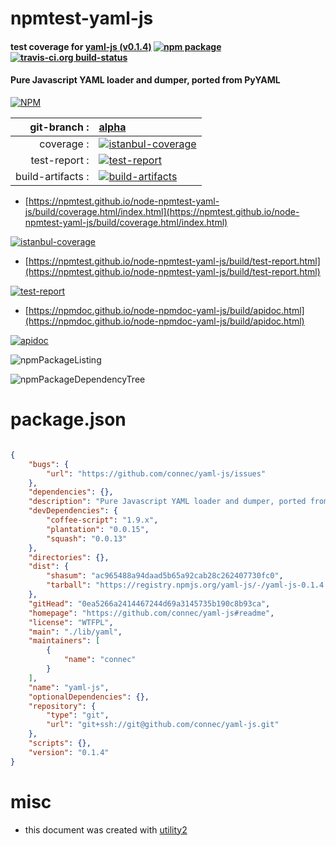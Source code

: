 # npmtest-yaml-js

#### test coverage for  [yaml-js (v0.1.4)](https://github.com/connec/yaml-js#readme)  [![npm package](https://img.shields.io/npm/v/npmtest-yaml-js.svg?style=flat-square)](https://www.npmjs.org/package/npmtest-yaml-js) [![travis-ci.org build-status](https://api.travis-ci.org/npmtest/node-npmtest-yaml-js.svg)](https://travis-ci.org/npmtest/node-npmtest-yaml-js)

#### Pure Javascript YAML loader and dumper, ported from PyYAML

[![NPM](https://nodei.co/npm/yaml-js.png?downloads=true&downloadRank=true&stars=true)](https://www.npmjs.com/package/yaml-js)

| git-branch : | [alpha](https://github.com/npmtest/node-npmtest-yaml-js/tree/alpha)|
|--:|:--|
| coverage : | [![istanbul-coverage](https://npmtest.github.io/node-npmtest-yaml-js/build/coverage.badge.svg)](https://npmtest.github.io/node-npmtest-yaml-js/build/coverage.html/index.html)|
| test-report : | [![test-report](https://npmtest.github.io/node-npmtest-yaml-js/build/test-report.badge.svg)](https://npmtest.github.io/node-npmtest-yaml-js/build/test-report.html)|
| build-artifacts : | [![build-artifacts](https://npmtest.github.io/node-npmtest-yaml-js/glyphicons_144_folder_open.png)](https://github.com/npmtest/node-npmtest-yaml-js/tree/gh-pages/build)|

- [https://npmtest.github.io/node-npmtest-yaml-js/build/coverage.html/index.html](https://npmtest.github.io/node-npmtest-yaml-js/build/coverage.html/index.html)

[![istanbul-coverage](https://npmtest.github.io/node-npmtest-yaml-js/build/screenCapture.buildCi.browser.%252Ftmp%252Fbuild%252Fcoverage.lib.html.png)](https://npmtest.github.io/node-npmtest-yaml-js/build/coverage.html/index.html)

- [https://npmtest.github.io/node-npmtest-yaml-js/build/test-report.html](https://npmtest.github.io/node-npmtest-yaml-js/build/test-report.html)

[![test-report](https://npmtest.github.io/node-npmtest-yaml-js/build/screenCapture.buildCi.browser.%252Ftmp%252Fbuild%252Ftest-report.html.png)](https://npmtest.github.io/node-npmtest-yaml-js/build/test-report.html)

- [https://npmdoc.github.io/node-npmdoc-yaml-js/build/apidoc.html](https://npmdoc.github.io/node-npmdoc-yaml-js/build/apidoc.html)

[![apidoc](https://npmdoc.github.io/node-npmdoc-yaml-js/build/screenCapture.buildCi.browser.%252Ftmp%252Fbuild%252Fapidoc.html.png)](https://npmdoc.github.io/node-npmdoc-yaml-js/build/apidoc.html)

![npmPackageListing](https://npmtest.github.io/node-npmtest-yaml-js/build/screenCapture.npmPackageListing.svg)

![npmPackageDependencyTree](https://npmtest.github.io/node-npmtest-yaml-js/build/screenCapture.npmPackageDependencyTree.svg)



# package.json

```json

{
    "bugs": {
        "url": "https://github.com/connec/yaml-js/issues"
    },
    "dependencies": {},
    "description": "Pure Javascript YAML loader and dumper, ported from PyYAML",
    "devDependencies": {
        "coffee-script": "1.9.x",
        "plantation": "0.0.15",
        "squash": "0.0.13"
    },
    "directories": {},
    "dist": {
        "shasum": "ac965488a94daad5b65a92cab28c262407730fc0",
        "tarball": "https://registry.npmjs.org/yaml-js/-/yaml-js-0.1.4.tgz"
    },
    "gitHead": "0ea5266a2414467244d69a3145735b190c8b93ca",
    "homepage": "https://github.com/connec/yaml-js#readme",
    "license": "WTFPL",
    "main": "./lib/yaml",
    "maintainers": [
        {
            "name": "connec"
        }
    ],
    "name": "yaml-js",
    "optionalDependencies": {},
    "repository": {
        "type": "git",
        "url": "git+ssh://git@github.com/connec/yaml-js.git"
    },
    "scripts": {},
    "version": "0.1.4"
}
```



# misc
- this document was created with [utility2](https://github.com/kaizhu256/node-utility2)
